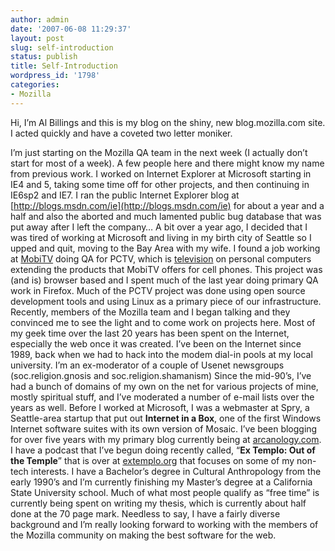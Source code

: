 ```yaml
---
author: admin
date: '2007-06-08 11:29:37'
layout: post
slug: self-introduction
status: publish
title: Self-Introduction
wordpress_id: '1798'
categories:
- Mozilla
---
```


Hi, I’m Al Billings and this is my blog on the shiny, new
blog.mozilla.com site. I acted quickly and have a coveted two letter
moniker.

I’m just starting on the Mozilla QA team in the next week (I actually
don’t start for most of a week). A few people here and there might know
my name from previous work. I worked on Internet Explorer at Microsoft
starting in IE4 and 5, taking some time off for other projects, and then
continuing in IE6sp2 and IE7. I ran the public Internet Explorer blog at
[http://blogs.msdn.com/ie](http://blogs.msdn.com/ie) for about a year
and a half and also the aborted and much lamented public bug database
that was put away after I left the company… A bit over a year ago, I
decided that I was tired of working at Microsoft and living in my birth
city of Seattle so I upped and quit, moving to the Bay Area with my
wife. I found a job working at [MobiTV](http://www.mobitv.com/) doing QA
for PCTV, which is [television](http://att.mobitv.com/) on personal
computers extending the products that MobiTV offers for cell phones.
This project was (and is) browser based and I spent much of the last
year doing primary QA work in Firefox. Much of the PCTV project was done
using open source development tools and using Linux as a primary piece
of our infrastructure. Recently, members of the Mozilla team and I began
talking and they convinced me to see the light and to come work on
projects here. Most of my geek time over the last 20 years has been
spent on the Internet, especially the web once it was created. I’ve been
on the Internet since 1989, back when we had to hack into the modem
dial-in pools at my local university. I’m an ex-moderator of a couple of
Usenet newsgroups (soc.religion.gnosis and soc.religion.shamanism) Since
the mid-90’s, I’ve had a bunch of domains of my own on the net for
various projects of mine, mostly spiritual stuff, and I’ve moderated a
number of e-mail lists over the years as well. Before I worked at
Microsoft, I was a webmaster at Spry, a Seattle-area startup that put
out **Internet in a Box**, one of the first Windows Internet software
suites with its own version of Mosaic. I’ve been blogging for over five
years with my primary blog currently being at
[arcanology.com](http://www.arcanology.com/). I have a podcast that I’ve
begun doing recently called, “**Ex Templo: Out of the Temple**” that is
over at [extemplo.org](http://www.extemplo.org/) that focuses on some of
my non-tech interests. I have a Bachelor’s degree in Cultural
Anthropology from the early 1990’s and I’m currently finishing my
Master’s degree at a California State University school. Much of what
most people qualify as “free time” is currently being spent on writing
my thesis, which is currently about half done at the 70 page mark.
Needless to say, I have a fairly diverse background and I’m really
looking forward to working with the members of the Mozilla community on
making the best software for the web.
